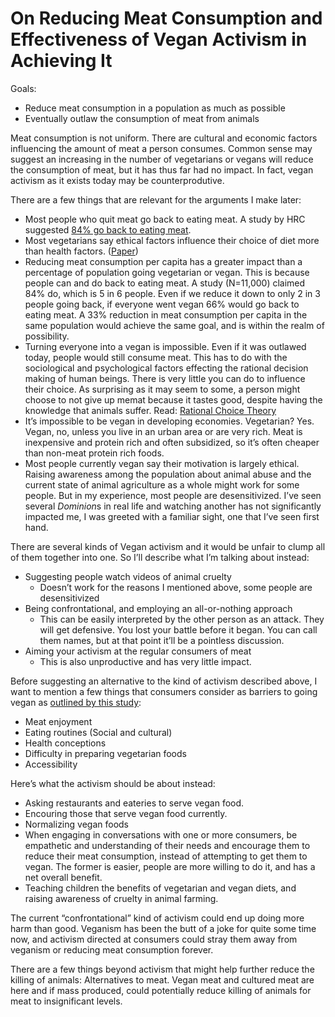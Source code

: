 # On Reducing Meat Consumption and Effectiveness of Vegan Activism in Achieving It
Goals:

- Reduce meat consumption in a population as much as possible
- Eventually outlaw the consumption of meat from animals

Meat consumption is not uniform. There are cultural and economic factors influencing the amount of meat a person consumes. Common sense may suggest an increasing in the number of vegetarians or vegans will reduce the consumption of meat, but it has thus far had no impact. In fact, vegan activism as it exists today may be counterprodutive. 

There are a few things that are relevant for the arguments I make later:

- Most people who quit meat go back to eating meat. A study by HRC suggested [84% go back to eating meat](https://faunalytics.org/wp-content/uploads/2015/06/Faunalytics_Current-Former-Vegetarians_Full-Report.pdf).
- Most vegetarians say ethical factors influence their choice of diet more than health factors. ([Paper](https://www.ncbi.nlm.nih.gov/pubmed/23416470))
- Reducing meat consumption per capita has a greater impact than a percentage of population going vegetarian or vegan. This is because people can and do back to eating meat. A study (N=11,000) claimed 84% do, which is 5 in 6 people. Even if we reduce it down to only 2 in 3 people going back, if everyone went vegan 66% would go back to eating meat. A 33% reduction in meat consumption per capita in the same population would achieve the same goal, and is within the realm of possibility.
- Turning everyone into a vegan is impossible. Even if it was outlawed today, people would still consume meat. This has to do with the sociological and psychological factors effecting the rational decision making of human beings. There is very little you can do to influence their choice. As surprising as it may seem to some, a person might choose to not give up memat because it tastes good, despite having the knowledge that animals suffer. Read: [Rational Choice Theory](https://en.wikipedia.org/wiki/Rational_choice_theory)
- It’s impossible to be vegan in developing economies. Vegetarian? Yes. Vegan, no, unless you live in an urban area or are very rich. Meat is inexpensive and protein rich and often subsidized, so it’s often cheaper than non-meat protein rich foods.
- Most people currently vegan say their motivation is largely ethical. Raising awareness among the population about animal abuse and the current state of animal agriculture as a whole might work for some people. But in my experience, most people are desensitivized. I’ve seen several *Dominion*s in real life and watching another has not significantly impacted me, I was greeted with a familiar sight, one that I’ve seen first hand. 

There are several kinds of Vegan activism and it would be unfair to clump all of them together into one. So I’ll describe what I’m talking about instead:


- Suggesting people watch videos of animal cruelty
    - Doesn’t work for the reasons I mentioned above, some people are desensitivized
- Being confrontational, and employing an all-or-nothing approach
    - This can be easily interpreted by the other person as an attack. They will get defensive. You lost your battle before it began. You can call them names, but at that point it’ll be a pointless discussion. 
- Aiming your activism at the regular consumers of meat
    - This is also unproductive and has very little impact. 

Before suggesting an alternative to the kind of activism described above, I want to mention a few things that consumers consider as barriers to going vegan as [outlined by this study](https://www.emerald.com/insight/content/doi/10.1108/BFJ-09-2013-0252/full/html):


- Meat enjoyment
- Eating routines (Social and cultural)
- Health conceptions
- Difficulty in preparing vegetarian foods
- Accessibility

Here’s what the activism should be about instead:


- Asking restaurants and eateries to serve vegan food.
- Encouring those that serve vegan food currently.
- Normalizing vegan foods
- When engaging in conversations with one or more consumers, be empathetic and understanding of their needs and encourage them to reduce their meat consumption, instead of attempting to get them to vegan. The former is easier, people are more willing to do it, and has a net overall benefit.
- Teaching children the benefits of vegetarian and vegan diets, and raising awareness of cruelty in animal farming.

The current “confrontational” kind of activism could end up doing more harm than good. Veganism has been the butt of a joke for quite some time now, and activism directed at consumers could stray them away from veganism or reducing meat consumption forever. 

There are a few things beyond activism that might help further reduce the killing of animals: Alternatives to meat. Vegan meat and cultured meat are here and if mass produced, could potentially reduce killing of animals for meat to insignificant levels. 

